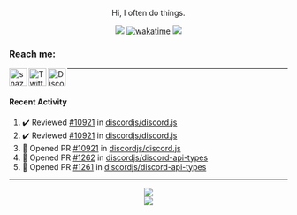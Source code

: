 

<div align=center>

Hi, I often do things.

![](https://komarev.com/ghpvc/?username=Snazzah&label=profile+views&color=fc2929) [![wakatime](https://wakatime.com/badge/user/eae27c19-37ad-4824-a6fc-801fed66e5b2.svg)](https://wakatime.com/@eae27c19-37ad-4824-a6fc-801fed66e5b2)
![](https://hit.yhype.me/github/profile?account_id=7025343)
  
</div>

[website]: https://snazzah.com/
[twitter]: https://twitter.com/Snazzah
[discord]: https://snaz.in/discord
[twitch]: https://twitch.tv/SnazzahGuy


### Reach me:

[<img align="left" alt="snazzah.com" width="32px" src="https://api.iconify.design/bi:globe.svg?color=%23fc2929&height=32" />][website]
[<img align="left" alt="Twitter" width="32px" src="https://api.iconify.design/simple-icons:twitter.svg?color=%23fc2929&height=32" />][twitter]
[<img align="left" alt="Discord" width="32px" src="https://api.iconify.design/simple-icons:discord.svg?color=%23fc2929&height=32" />][discord]

---

<br/>



####  Recent Activity

<!--START_SECTION:activity-->
1. ✔️ Reviewed [#10921](https://github.com/discordjs/discord.js/pull/10921) in [discordjs/discord.js](https://github.com/discordjs/discord.js)
2. ✔️ Reviewed [#10921](https://github.com/discordjs/discord.js/pull/10921) in [discordjs/discord.js](https://github.com/discordjs/discord.js)
3. 💪 Opened PR [#10921](https://github.com/discordjs/discord.js/pull/10921) in [discordjs/discord.js](https://github.com/discordjs/discord.js)
4. 💪 Opened PR [#1262](https://github.com/discordjs/discord-api-types/pull/1262) in [discordjs/discord-api-types](https://github.com/discordjs/discord-api-types)
5. 💪 Opened PR [#1261](https://github.com/discordjs/discord-api-types/pull/1261) in [discordjs/discord-api-types](https://github.com/discordjs/discord-api-types)
<!--END_SECTION:activity-->

---

<div align="center">
  <img align="center" src="https://github-readme-stats.vercel.app/api?username=Snazzah&show_icons=true&count_private=true&hide_border=true&icon_color=fff&bg_color=852121&title_color=fff&text_color=fff" />
</div>
<div align="center">
  <a href="https://wakatime.com/@Snazzah">
    <img align="center" src="https://github-readme-stats.vercel.app/api/wakatime?username=Snazzah&layout=compact&custom_title=Weekly%20Development%20Breakdown&hide_border=true&icon_color=fff&bg_color=852121&title_color=fff&text_color=fff" />
  </a>
</div>
